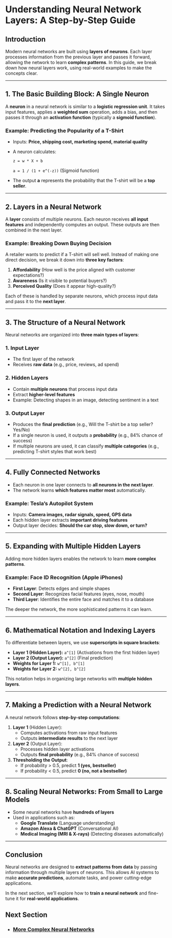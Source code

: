 # **Understanding Neural Network Layers: A Step-by-Step Guide**

## **Introduction**
Modern neural networks are built using **layers of neurons**. Each layer processes information from the previous layer and passes it forward, allowing the network to learn **complex patterns**. In this guide, we break down how neural layers work, using real-world examples to make the concepts clear.

---

## **1. The Basic Building Block: A Single Neuron**
A **neuron** in a neural network is similar to a **logistic regression unit**. It takes input features, applies a **weighted sum** operation, adds a bias, and then passes it through an **activation function** (typically a **sigmoid function**).

### **Example: Predicting the Popularity of a T-Shirt**
- Inputs: **Price, shipping cost, marketing spend, material quality**
- A neuron calculates:
  
  ```z = w * X + b```
  
  ```a = 1 / (1 + e^(-z))``` (Sigmoid function)
  
- The output **a** represents the probability that the T-shirt will be a **top seller**.

---

## **2. Layers in a Neural Network**
A **layer** consists of multiple neurons. Each neuron receives **all input features** and independently computes an output. These outputs are then combined in the next layer.

### **Example: Breaking Down Buying Decision**
A retailer wants to predict if a T-shirt will sell well. Instead of making one direct decision, we break it down into **three key factors**:
1. **Affordability** (How well is the price aligned with customer expectations?)
2. **Awareness** (Is it visible to potential buyers?)
3. **Perceived Quality** (Does it appear high-quality?)

Each of these is handled by separate neurons, which process input data and pass it to the **next layer**.

---

## **3. The Structure of a Neural Network**
Neural networks are organized into **three main types of layers**:

### **1. Input Layer**
- The first layer of the network
- Receives **raw data** (e.g., price, reviews, ad spend)

### **2. Hidden Layers**
- Contain **multiple neurons** that process input data
- Extract **higher-level features**
- Example: Detecting shapes in an image, detecting sentiment in a text

### **3. Output Layer**
- Produces the **final prediction** (e.g., Will the T-shirt be a top seller? Yes/No)
- If a single neuron is used, it outputs a **probability** (e.g., 84% chance of success)
- If multiple neurons are used, it can classify **multiple categories** (e.g., predicting T-shirt styles that work best)

---

## **4. Fully Connected Networks**
- Each neuron in one layer connects to **all neurons in the next layer**.
- The network learns **which features matter most** automatically.

### **Example: Tesla’s Autopilot System**
- Inputs: **Camera images, radar signals, speed, GPS data**
- Each hidden layer extracts **important driving features**
- Output layer decides: **Should the car stop, slow down, or turn?**

---

## **5. Expanding with Multiple Hidden Layers**
Adding more hidden layers enables the network to learn **more complex patterns**.

### **Example: Face ID Recognition (Apple iPhones)**
- **First Layer**: Detects edges and simple shapes
- **Second Layer**: Recognizes facial features (eyes, nose, mouth)
- **Third Layer**: Identifies the entire face and matches it to a database

The deeper the network, the more sophisticated patterns it can learn.

---

## **6. Mathematical Notation and Indexing Layers**
To differentiate between layers, we use **superscripts in square brackets**:
- **Layer 1 (Hidden Layer):** ```a^[1]``` (Activations from the first hidden layer)
- **Layer 2 (Output Layer):** ```a^[2]``` (Final prediction)
- **Weights for Layer 1:** ```w^[1], b^[1]```
- **Weights for Layer 2:** ```w^[2], b^[2]```

This notation helps in organizing large networks with **multiple hidden layers**.

---

## **7. Making a Prediction with a Neural Network**
A neural network follows **step-by-step computations**:
1. **Layer 1** (Hidden Layer):
   - Computes activations from raw input features
   - Outputs **intermediate results** to the next layer
2. **Layer 2** (Output Layer):
   - Processes hidden layer activations
   - Outputs **final probability** (e.g., 84% chance of success)
3. **Thresholding the Output**:
   - If probability > 0.5, predict **1 (yes, bestseller)**
   - If probability < 0.5, predict **0 (no, not a bestseller)**

---

## **8. Scaling Neural Networks: From Small to Large Models**
- Some neural networks have **hundreds of layers**
- Used in applications such as:
  - **Google Translate** (Language understanding)
  - **Amazon Alexa & ChatGPT** (Conversational AI)
  - **Medical Imaging (MRI & X-rays)** (Detecting diseases automatically)

---

## **Conclusion**
Neural networks are designed to **extract patterns from data** by passing information through multiple layers of neurons. This allows AI systems to make **accurate predictions**, automate tasks, and power cutting-edge applications.

In the next section, we’ll explore how to **train a neural network** and fine-tune it for **real-world applications**.

## Next Section
- ### [More Complex Neural Networks](More_Complex_Neural_Networks.md)
